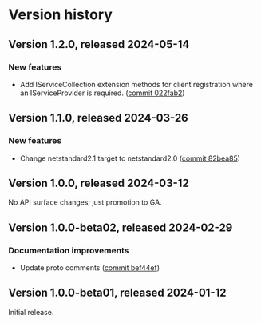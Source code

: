 # Version history

## Version 1.2.0, released 2024-05-14

### New features

- Add IServiceCollection extension methods for client registration where an IServiceProvider is required. ([commit 022fab2](https://github.com/googleapis/google-cloud-dotnet/commit/022fab203f28fb9c608972af7f8b83f571ae5694))

## Version 1.1.0, released 2024-03-26

### New features

- Change netstandard2.1 target to netstandard2.0 ([commit 82bea85](https://github.com/googleapis/google-cloud-dotnet/commit/82bea850661975b9750ac30753528cc9d2e05240))

## Version 1.0.0, released 2024-03-12

No API surface changes; just promotion to GA.

## Version 1.0.0-beta02, released 2024-02-29

### Documentation improvements

- Update proto comments ([commit bef44ef](https://github.com/googleapis/google-cloud-dotnet/commit/bef44ef4047ac2b9e179a49cbe87398fe0c61746))

## Version 1.0.0-beta01, released 2024-01-12

Initial release.
